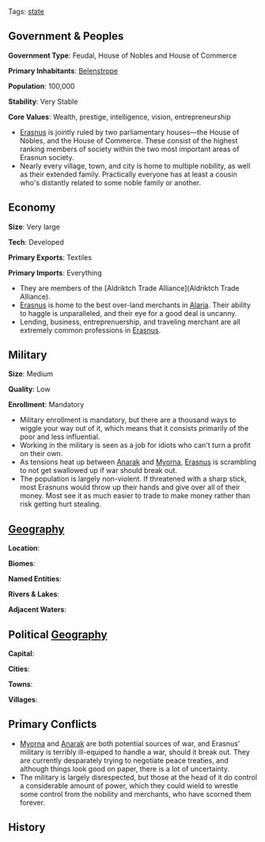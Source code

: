 Tags: [state](States)

## Government & Peoples

**Government Type**: Feudal, House of Nobles and House of Commerce

**Primary Inhabitants**: [Belenstrope](Belenstrope)

**Population**: 100,000

**Stability**: Very Stable

**Core Values**: Wealth, prestige, intelligence, vision, entrepreneurship

- [Erasnus](Erasnus) is jointly ruled by two parliamentary houses—the House of Nobles, and the House of Commerce. These consist of the highest ranking members of society within the two most important areas of Erasnun society.
- Nearly every village, town, and city is home to multiple nobility, as well as their extended family. Practically everyone has at least a cousin who's distantly related to some noble family or another.


## Economy

**Size**: Very large

**Tech**: Developed

**Primary Exports**: Textiles

**Primary Imports**: Everything

- They are members of the [Aldriktch Trade Alliance](Aldriktch Trade Alliance). 
- [Erasnus](Erasnus) is home to the best over-land merchants in [Alaria](Alaria). Their ability to haggle is unparalleled, and their eye for a good deal is uncanny.
- Lending, business, entreprenuership, and traveling merchant are all extremely common professions in [Erasnus](Erasnus).


## Military

**Size**: Medium

**Quality**: Low

**Enrollment**: Mandatory

- Military enrollment is mandatory, but there are a thousand ways to wiggle your way out of it, which means that it consists primarily of the poor and less influential.
- Working in the military is seen as a job for idiots who can't turn a profit on their own. 
- As tensions heat up between [Anarak](Anarak) and [Myorna](Myorna), [Erasnus](Erasnus) is scrambling to not get swallowed up if war should break out.
- The population is largely non-violent. If threatened with a sharp stick, most Erasnuns would throw up their hands and give over all of their money. Most see it as much easier to trade to make money rather than risk getting hurt stealing.


## [Geography](Geography)

**Location**: 

**Biomes**: 

**Named Entities**:

**Rivers & Lakes**: 

**Adjacent Waters**: 


## Political [Geography](Geography)

**Capital**: 

**Cities**: 

**Towns**: 

**Villages**: 


## Primary Conflicts

- [Myorna](Myorna) and [Anarak](Anarak) are both potential sources of war, and Erasnus' military is terribly ill-equiped to handle a war, should it break out. They are currently desparately trying to negotiate peace treaties, and although things look good on paper, there is a lot of uncertainty.
- The military is largely disrespected, but those at the head of it do control a considerable amount of power, which they could wield to wrestle some control from the nobility and merchants, who have scorned them forever.


## History

